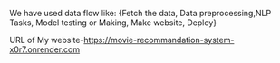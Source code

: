 We have used data flow like: {Fetch the data, Data preprocessing,NLP Tasks, Model testing or Making, Make website, Deploy}

URL of My website-https://movie-recommandation-system-x0r7.onrender.com
